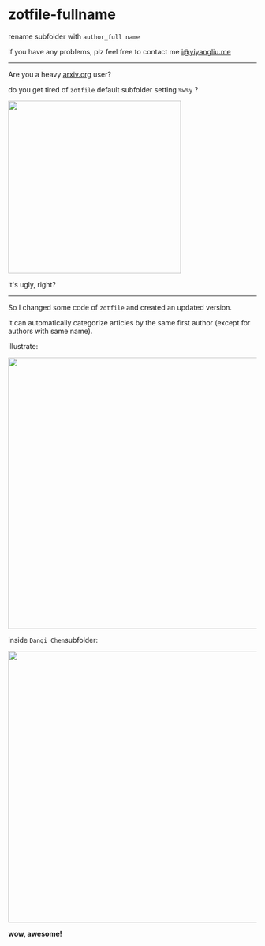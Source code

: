 # zotfile-fullname
rename subfolder with `author_full name`

if you have any problems, plz feel free to contact me [i@yiyangliu.me](mailto://i@yiyangliu.me)

----
Are you a heavy [arxiv.org](https://arxiv.org) user?

do you get tired of `zotfile` default subfolder setting `%w%y` ?

<img src="https://ws1.sinaimg.cn/large/006xRaCrly1ga6x72a1ltj30p70kxmyq.jpg" width="350" />

it's ugly, right? 

----
So I changed some code of `zotfile` and created an updated version.

it can automatically categorize articles by the same first author (except for authors with same name).

illustrate:

<img src="https://ws1.sinaimg.cn/large/006xRaCrly1ga6y7pplcmj31bg0q6dnc.jpg" width="550" />

inside `Danqi Chen`subfolder:

<img src="https://ws1.sinaimg.cn/large/006xRaCrly1ga6xldqmlgj31650gxjtc.jpg" width="550" />

**wow, awesome!**